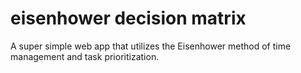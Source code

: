 # eisenhower decision matrix
 A super simple web app that utilizes the Eisenhower method of time management and task prioritization.
